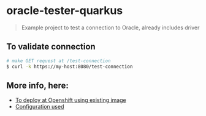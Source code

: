 # oracle-tester-quarkus
> Example project to test a connection to Oracle, already includes driver

## To validate connection
```sh
# make GET request at /test-connection
$ curl -k https://my-host:8080/test-connection
```

## More info, here:
* [To deploy at Openshift using existing image](openshift-deployment-sample.yaml)
* [Configuration used](src/main/resources/application.properties)